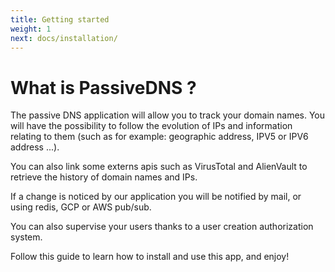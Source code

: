 ```yaml
---
title: Getting started
weight: 1
next: docs/installation/
---
```


# What is PassiveDNS ?

The passive DNS application will allow you to track your domain names. You will have the possibility to follow the evolution of IPs and information relating to them (such as for example: geographic address, IPV5 or IPV6 address ...).

You can also link some externs apis such as VirusTotal and AlienVault to retrieve the history of domain names and IPs.

If a change is noticed by our application you will be notified by mail, or using redis, GCP or AWS pub/sub.

You can also supervise your users thanks to a user creation authorization system.

Follow this guide to learn how to install and use this app, and enjoy!